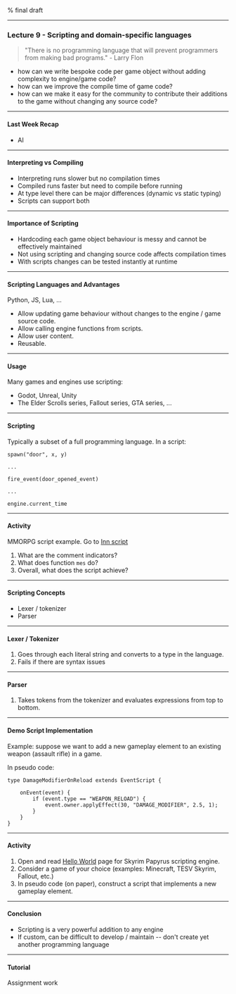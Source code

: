 % final draft

---

### Lecture 9 - Scripting and domain-specific languages

> "There is no programming language that will prevent programmers from making bad programs." - Larry Flon

- how can we write bespoke code per game object without adding complexity to engine/game code?
- how can we improve the compile time of game code? 
- how can we make it easy for the community to contribute their additions to the game without changing any source code?

---

#### Last Week Recap

- AI

---

#### Interpreting vs Compiling

- Interpreting runs slower but no compilation times
- Compiled runs faster but need to compile before running
- At type level there can be major differences (dynamic vs static typing)
- Scripts can support both

---

#### Importance of Scripting

- Hardcoding each game object behaviour is messy and cannot be effectively maintained
- Not using scripting and changing source code affects compilation times
- With scripts changes can be tested instantly at runtime

---

#### Scripting Languages and Advantages

Python, JS, Lua, ...

- Allow updating game behaviour without changes to the engine / game source code.
- Allow calling engine functions from scripts.
- Allow user content.
- Reusable.

---

#### Usage

Many games and engines use scripting:

- Godot, Unreal, Unity
- The Elder Scrolls series, Fallout series, GTA series, ...

---

#### Scripting

Typically a subset of a full programming language. In a script:

```
spawn("door", x, y)

...

fire_event(door_opened_event)

...

engine.current_time

```

---

#### Activity

MMORPG script example. Go to [Inn script](https://github.com/rathena/rathena/blob/master/npc/re/merchants/inn.txt)

1. What are the comment indicators?
2. What does function `mes` do?
3. Overall, what does the script achieve?

---

#### Scripting Concepts

- Lexer / tokenizer
- Parser

---

#### Lexer / Tokenizer

1. Goes through each literal string and converts to a type in the language.
2. Fails if there are syntax issues

---

#### Parser

1. Takes tokens from the tokenizer and evaluates expressions from top to bottom.

---

#### Demo Script Implementation

Example: suppose we want to add a new gameplay element to an existing weapon (assault rifle) in a game.

In pseudo code:

```
type DamageModifierOnReload extends EventScript {

    onEvent(event) {
        if (event.type == "WEAPON_RELOAD") {
            event.owner.applyEffect(30, "DAMAGE_MODIFIER", 2.5, 1);
        }
    }
}
```

---

#### Activity

1. Open and read [Hello World](https://www.creationkit.com/index.php?title=Bethesda_Tutorial_Papyrus_Hello_World) page for Skyrim Papyrus scripting engine.
2. Consider a game of your choice (examples: Minecraft, TESV Skyrim, Fallout, etc.)
3. In pseudo code (on paper), construct a script that implements a new gameplay element.

---

#### Conclusion

- Scripting is a very powerful addition to any engine
- If custom, can be difficult to develop / maintain -- don't create yet another programming language

---

#### Tutorial

Assignment work
